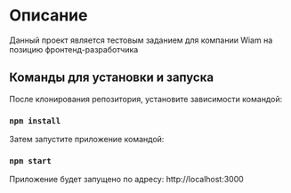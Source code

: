 # Описание

Данный проект является тестовым заданием для компании Wiam на позицию фронтенд-разработчика

## Команды для установки и запуска

После клонирования репозитория, установите зависимости командой:
### `npm install`

Затем запустите приложение командой:
### `npm start`

Приложение будет запущено по адресу:
http://localhost:3000
